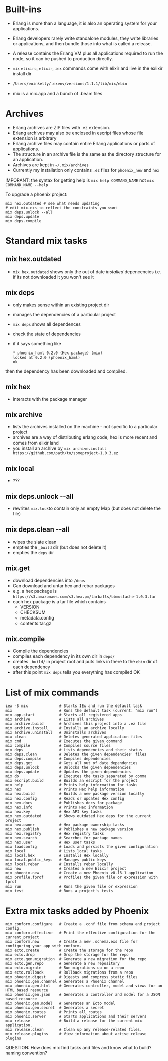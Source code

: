 # Built-ins

* Erlang is more than a language, it is also an operating system for your applications.
* Erlang developers rarely write standalone modules, they write libraries or
  applications, and then bundle those into what is called a release.
* A release contains the Erlang VM plus all applications required to run the
  node, so it can be pushed to production directly.

* `mix` `elixirc`, `elixir`, `iex` commands come with elixir and live in the exlixir install dir
* `/Users/eoinkelly/.exenv/versions/1.1.1/lib/mix/ebin`
* mix is a mix.app and a bunch of .beam files

# Archives

* Erlang archives are ZIP files with .ez extension.
* Erlang archives may also be enclosed in escript files whose file extension is arbitrary
* Erlang archive files may contain entire Erlang applications or parts of applications.
* The structure in an archive file is the same as the directory structure for an application.
* Archives are kept in `~/.mix/archives`
* Currently my installation only contains `.ez` files for `phoenix_new` and `hex`

IMPORANT: the syntax for getting help is `mix help COMMAND_NAME` not `mix COMMAND_NAME --help`

To upgrade a phoenix project:

```
mix hex.outdated # see what needs updating
# edit mix.exs to reflect the constraints you want
mix deps.unlock --all
mix deps.update
mix deps.compile
```

# Standard mix tasks

## mix hex.outdated

* `mix hex.outdated` shows only the out of date _installed_ depencencies i.e. if its not downloaded it you won't see it

## mix deps

* only makes sense within an existing project dir
* manages the dependencies of a particular project
* `mix deps` shows all dependences

* check the state of dependencies
* if it says something like
    ```
    * phoenix_haml 0.2.0 (Hex package) (mix)
    locked at 0.2.0 (phoenix_haml)
    ok
    ```
then the dependency has been downloaded and compiled.

## mix hex

* interacts with the package manager

## mix archive

* lists the archives installed on the machine - not specific to a particular project
* archives are a way of distributing erlang code, hex is more recent and comes from elixir land
* you install an archive by `mix archive.install https://github.com/path/to/someproject-1.0.3.ez`

## mix local

* ???

## mix deps.unlock --all

* rewrites `mix.lock`to contain only an empty Map (but does not delete the file)

## mix deps.clean --all

* wipes the slate clean
* empties the `_build` dir (but does not delete it)
* empties the `deps` dir

## mix.get

* download dependencies into `/deps`
* Can download and untar hex and rebar packages
* e.g. a hex package is `https://s3.amazonaws.com/s3.hex.pm/tarballs/bbmustache-1.0.3.tar`
* each hex package is a tar file which contains
    * VERSION
    * CHECKSUM
    * metadata.config
    * contents.tar.gz

## mix.compile

* Compile the dependencies
* compiles each dependency in its own dir in `deps/`
* creates `_build/` in project root and puts links in there to the `ebin` dir of each dependency
* after this point `mix deps` tells you everything has compiled OK

# List of mix commands

```
iex -S mix              # Starts IEx and run the default task
mix                     # Runs the default task (current: "mix run")
mix app.start           # Starts all registered apps
mix archive             # Lists all archives
mix archive.build       # Archives this project into a .ez file
mix archive.install     # Installs an archive locally
mix archive.uninstall   # Uninstalls archives
mix clean               # Deletes generated application files
mix cmd                 # Executes the given command
mix compile             # Compiles source files
mix deps                # Lists dependencies and their status
mix deps.clean          # Deletes the given dependencies' files
mix deps.compile        # Compiles dependencies
mix deps.get            # Gets all out of date dependencies
mix deps.unlock         # Unlocks the given dependencies
mix deps.update         # Updates the given dependencies
mix do                  # Executes the tasks separated by comma
mix escript.build       # Builds an escript for the project
mix help                # Prints help information for tasks
mix hex                 # Prints Hex help information
mix hex.build           # Builds a new package version locally
mix hex.config          # Reads or updates Hex config
mix hex.docs            # Publishes docs for package
mix hex.info            # Prints Hex information
mix hex.key             # Hex API key tasks
mix hex.outdated        # Shows outdated Hex deps for the current project
mix hex.owner           # Hex package ownership tasks
mix hex.publish         # Publishes a new package version
mix hex.registry        # Hex registry tasks
mix hex.search          # Searches for package names
mix hex.user            # Hex user tasks
mix loadconfig          # Loads and persists the given configuration
mix local               # Lists local tasks
mix local.hex           # Installs Hex locally
mix local.public_keys   # Manages public keys
mix local.rebar         # Installs rebar locally
mix new                 # Creates a new Elixir project
mix phoenix.new         # Create a new Phoenix v0.16.1 application
mix profile.fprof       # Profiles the given file or expression with fprof
mix run                 # Runs the given file or expression
mix test                # Runs a project's tests
```

# Extra mix tasks added by Phoenix

```
mix conform.configure   # Create a .conf file from schema and project config.
mix conform.effective   # Print the effective configuration for the current project
mix conform.new         # Create a new .schema.exs file for configuring your app with conform.
mix ecto.create         # Create the storage for the repo
mix ecto.drop           # Drop the storage for the repo
mix ecto.gen.migration  # Generate a new migration for the repo
mix ecto.gen.repo       # Generate a new repository
mix ecto.migrate        # Run migrations up on a repo
mix ecto.rollback       # Rollback migrations from a repo
mix phoenix.digest      # Digests and compress static files
mix phoenix.gen.channel # Generates a Phoenix channel
mix phoenix.gen.html    # Generates controller, model and views for an HTML based resource
mix phoenix.gen.json    # Generates a controller and model for a JSON based resource
mix phoenix.gen.model   # Generates an Ecto model
mix phoenix.gen.secret  # Generates a secret
mix phoenix.routes      # Prints all routes
mix phoenix.server      # Starts applications and their servers
mix release             # Build a release for the current mix application.
mix release.clean       # Clean up any release-related files.
mix release.plugins     # View information about active release plugins
```

QUESTION: How does mix find tasks and files and know what to build?
    naming convention?

